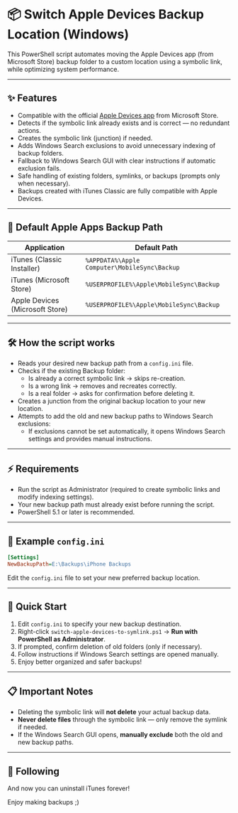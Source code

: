 # 📦 Switch Apple Devices Backup Location (Windows)

This PowerShell script automates moving the Apple Devices app (from Microsoft Store) backup folder to a custom location using a symbolic link, while optimizing system performance.

---

## ✨ Features

- Compatible with the official [Apple Devices app](https://apps.microsoft.com/detail/9NP83LWLPZ9K) from Microsoft Store.
- Detects if the symbolic link already exists and is correct — no redundant actions.
- Creates the symbolic link (junction) if needed.
- Adds Windows Search exclusions to avoid unnecessary indexing of backup folders.
- Fallback to Windows Search GUI with clear instructions if automatic exclusion fails.
- Safe handling of existing folders, symlinks, or backups (prompts only when necessary).
- Backups created with iTunes Classic are fully compatible with Apple Devices.

---

## 📂 Default Apple Apps Backup Path

| Application                     | Default Path                                 |
| ------------------------------- | -------------------------------------------- |
| iTunes (Classic Installer)      | `%APPDATA%\Apple Computer\MobileSync\Backup` |
| iTunes (Microsoft Store)        | `%USERPROFILE%\Apple\MobileSync\Backup`      |
| Apple Devices (Microsoft Store) | `%USERPROFILE%\Apple\MobileSync\Backup`      |

---

## 🛠 How the script works

- Reads your desired new backup path from a `config.ini` file.
- Checks if the existing Backup folder:
  - Is already a correct symbolic link → skips re-creation.
  - Is a wrong link → removes and recreates correctly.
  - Is a real folder → asks for confirmation before deleting it.
- Creates a junction from the original backup location to your new location.
- Attempts to add the old and new backup paths to Windows Search exclusions:
  - If exclusions cannot be set automatically, it opens Windows Search settings and provides manual instructions.

---

## ⚡ Requirements

- Run the script as Administrator (required to create symbolic links and modify indexing settings).
- Your new backup path must already exist before running the script.
- PowerShell 5.1 or later is recommended.

---

## 📝 Example `config.ini`

```ini
[Settings]
NewBackupPath=E:\Backups\iPhone Backups
```

Edit the `config.ini` file to set your new preferred backup location.

---

## 🚀 Quick Start

1. Edit `config.ini` to specify your new backup destination.
2. Right-click `switch-apple-devices-to-symlink.ps1` → **Run with PowerShell as Administrator**.
3. If prompted, confirm deletion of old folders (only if necessary).
4. Follow instructions if Windows Search settings are opened manually.
5. Enjoy better organized and safer backups!

---

## 📋 Important Notes

- Deleting the symbolic link will **not delete** your actual backup data.
- **Never delete files** through the symbolic link — only remove the symlink if needed.
- If the Windows Search GUI opens, **manually exclude** both the old and new backup paths.

---


## 🎉 Following

And now you can uninstall iTunes forever!

Enjoy making backups ;)

